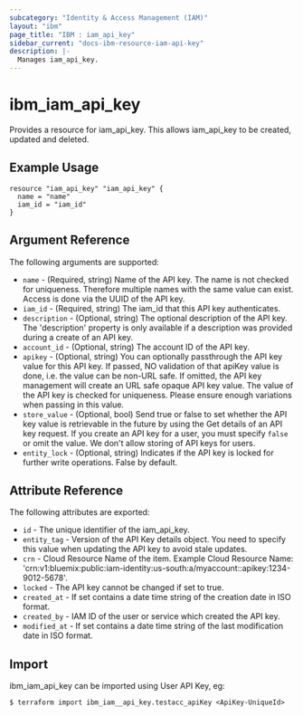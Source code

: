 ```yaml
---
subcategory: "Identity & Access Management (IAM)"
layout: "ibm"
page_title: "IBM : iam_api_key"
sidebar_current: "docs-ibm-resource-iam-api-key"
description: |-
  Manages iam_api_key.
---
```


# ibm\_iam_api_key

Provides a resource for iam_api_key. This allows iam_api_key to be created, updated and deleted.

## Example Usage

```hcl
resource "iam_api_key" "iam_api_key" {
  name = "name"
  iam_id = "iam_id"
}
```

## Argument Reference

The following arguments are supported:

* `name` - (Required, string) Name of the API key. The name is not checked for uniqueness. Therefore multiple names with the same value can exist. Access is done via the UUID of the API key.
* `iam_id` - (Required, string) The iam_id that this API key authenticates.
* `description` - (Optional, string) The optional description of the API key. The 'description' property is only available if a description was provided during a create of an API key.
* `account_id` - (Optional, string) The account ID of the API key.
* `apikey` - (Optional, string) You can optionally passthrough the API key value for this API key. If passed, NO validation of that apiKey value is done, i.e. the value can be non-URL safe. If omitted, the API key management will create an URL safe opaque API key value. The value of the API key is checked for uniqueness. Please ensure enough variations when passing in this value.
* `store_value` - (Optional, bool) Send true or false to set whether the API key value is retrievable in the future by using the Get details of an API key request. If you create an API key for a user, you must specify `false` or omit the value. We don't allow storing of API keys for users.
* `entity_lock` - (Optional, string) Indicates if the API key is locked for further write operations. False by default.

## Attribute Reference

The following attributes are exported:

* `id` - The unique identifier of the iam_api_key.
* `entity_tag` - Version of the API Key details object. You need to specify this value when updating the API key to avoid stale updates.
* `crn` - Cloud Resource Name of the item. Example Cloud Resource Name: 'crn:v1:bluemix:public:iam-identity:us-south:a/myaccount::apikey:1234-9012-5678'.
* `locked` - The API key cannot be changed if set to true.
* `created_at` - If set contains a date time string of the creation date in ISO format.
* `created_by` - IAM ID of the user or service which created the API key.
* `modified_at` - If set contains a date time string of the last modification date in ISO format.

## Import

ibm_iam_api_key can be imported using User API Key, eg:

```
$ terraform import ibm_iam__api_key.testacc_apiKey <ApiKey-UniqueId>
```
